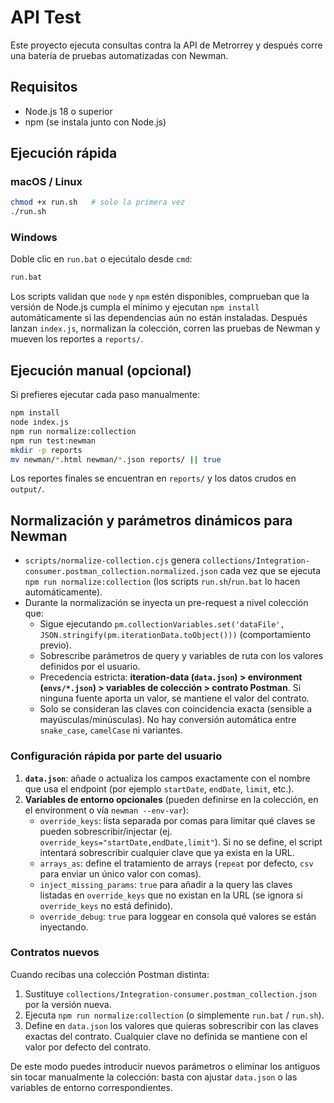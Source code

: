 # API Test

Este proyecto ejecuta consultas contra la API de Metrorrey y después corre una batería de pruebas automatizadas con Newman.

## Requisitos
- Node.js 18 o superior
- npm (se instala junto con Node.js)

## Ejecución rápida
### macOS / Linux
```bash
chmod +x run.sh   # solo la primera vez
./run.sh
```

### Windows
Doble clic en `run.bat` o ejecútalo desde `cmd`:
```bat
run.bat
```

Los scripts validan que `node` y `npm` estén disponibles, comprueban que la versión de Node.js cumpla el mínimo y ejecutan `npm install` automáticamente si las dependencias aún no están instaladas. Después lanzan `index.js`, normalizan la colección, corren las pruebas de Newman y mueven los reportes a `reports/`.

## Ejecución manual (opcional)
Si prefieres ejecutar cada paso manualmente:
```bash
npm install
node index.js
npm run normalize:collection
npm run test:newman
mkdir -p reports
mv newman/*.html newman/*.json reports/ || true
```

Los reportes finales se encuentran en `reports/` y los datos crudos en `output/`.

## Normalización y parámetros dinámicos para Newman
- `scripts/normalize-collection.cjs` genera `collections/Integration-consumer.postman_collection.normalized.json` cada vez que se ejecuta `npm run normalize:collection` (los scripts `run.sh`/`run.bat` lo hacen automáticamente).
- Durante la normalización se inyecta un pre-request a nivel colección que:
  - Sigue ejecutando `pm.collectionVariables.set('dataFile', JSON.stringify(pm.iterationData.toObject()))` (comportamiento previo).
  - Sobrescribe parámetros de query y variables de ruta con los valores definidos por el usuario.
  - Precedencia estricta: **iteration-data (`data.json`) > environment (`envs/*.json`) > variables de colección > contrato Postman**. Si ninguna fuente aporta un valor, se mantiene el valor del contrato.
  - Solo se consideran las claves con coincidencia exacta (sensible a mayúsculas/minúsculas). No hay conversión automática entre `snake_case`, `camelCase` ni variantes.

### Configuración rápida por parte del usuario
1. **`data.json`**: añade o actualiza los campos exactamente con el nombre que usa el endpoint (por ejemplo `startDate`, `endDate`, `limit`, etc.).
2. **Variables de entorno opcionales** (pueden definirse en la colección, en el environment o vía `newman --env-var`):
   - `override_keys`: lista separada por comas para limitar qué claves se pueden sobrescribir/injectar (ej. `override_keys="startDate,endDate,limit"`). Si no se define, el script intentará sobrescribir cualquier clave que ya exista en la URL.
   - `arrays_as`: define el tratamiento de arrays (`repeat` por defecto, `csv` para enviar un único valor con comas).
   - `inject_missing_params`: `true` para añadir a la query las claves listadas en `override_keys` que no existan en la URL (se ignora si `override_keys` no está definido).
   - `override_debug`: `true` para loggear en consola qué valores se están inyectando.

### Contratos nuevos
Cuando recibas una colección Postman distinta:
1. Sustituye `collections/Integration-consumer.postman_collection.json` por la versión nueva.
2. Ejecuta `npm run normalize:collection` (o simplemente `run.bat` / `run.sh`).
3. Define en `data.json` los valores que quieras sobrescribir con las claves exactas del contrato. Cualquier clave no definida se mantiene con el valor por defecto del contrato.

De este modo puedes introducir nuevos parámetros o eliminar los antiguos sin tocar manualmente la colección: basta con ajustar `data.json` o las variables de entorno correspondientes.
